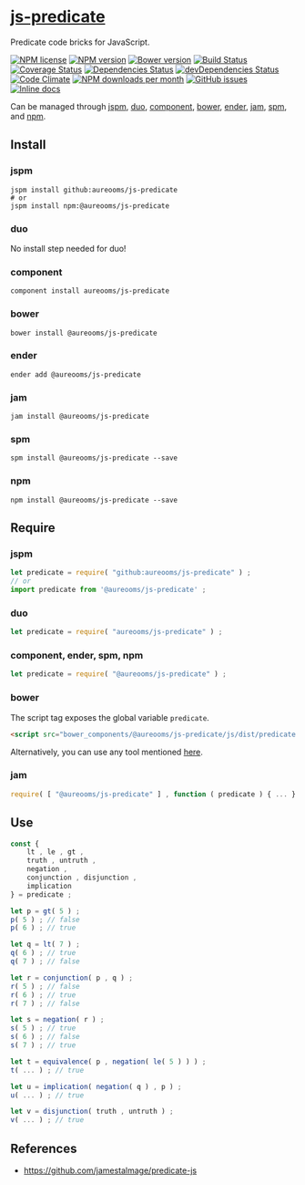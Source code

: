 [js-predicate](http://aureooms.github.io/js-predicate)
==

Predicate code bricks for JavaScript.

[![NPM license](http://img.shields.io/npm/l/@aureooms/js-predicate.svg?style=flat)](https://raw.githubusercontent.com/aureooms/js-predicate/master/LICENSE)
[![NPM version](http://img.shields.io/npm/v/@aureooms/js-predicate.svg?style=flat)](https://www.npmjs.org/package/@aureooms/js-predicate)
[![Bower version](http://img.shields.io/bower/v/@aureooms/js-predicate.svg?style=flat)](http://bower.io/search/?q=@aureooms/js-predicate)
[![Build Status](http://img.shields.io/travis/aureooms/js-predicate.svg?style=flat)](https://travis-ci.org/aureooms/js-predicate)
[![Coverage Status](http://img.shields.io/coveralls/aureooms/js-predicate.svg?style=flat)](https://coveralls.io/r/aureooms/js-predicate)
[![Dependencies Status](http://img.shields.io/david/aureooms/js-predicate.svg?style=flat)](https://david-dm.org/aureooms/js-predicate#info=dependencies)
[![devDependencies Status](http://img.shields.io/david/dev/aureooms/js-predicate.svg?style=flat)](https://david-dm.org/aureooms/js-predicate#info=devDependencies)
[![Code Climate](http://img.shields.io/codeclimate/github/aureooms/js-predicate.svg?style=flat)](https://codeclimate.com/github/aureooms/js-predicate)
[![NPM downloads per month](http://img.shields.io/npm/dm/@aureooms/js-predicate.svg?style=flat)](https://www.npmjs.org/package/@aureooms/js-predicate)
[![GitHub issues](http://img.shields.io/github/issues/aureooms/js-predicate.svg?style=flat)](https://github.com/aureooms/js-predicate/issues)
[![Inline docs](http://inch-ci.org/github/aureooms/js-predicate.svg?branch=master&style=shields)](http://inch-ci.org/github/aureooms/js-predicate)

Can be managed through [jspm](https://github.com/jspm/jspm-cli),
[duo](https://github.com/duojs/duo),
[component](https://github.com/componentjs/component),
[bower](https://github.com/bower/bower),
[ender](https://github.com/ender-js/Ender),
[jam](https://github.com/caolan/jam),
[spm](https://github.com/spmjs/spm),
and [npm](https://github.com/npm/npm).

## Install

### jspm
```terminal
jspm install github:aureooms/js-predicate
# or
jspm install npm:@aureooms/js-predicate
```
### duo
No install step needed for duo!

### component
```terminal
component install aureooms/js-predicate
```

### bower
```terminal
bower install @aureooms/js-predicate
```

### ender
```terminal
ender add @aureooms/js-predicate
```

### jam
```terminal
jam install @aureooms/js-predicate
```

### spm
```terminal
spm install @aureooms/js-predicate --save
```

### npm
```terminal
npm install @aureooms/js-predicate --save
```

## Require
### jspm
```js
let predicate = require( "github:aureooms/js-predicate" ) ;
// or
import predicate from '@aureooms/js-predicate' ;
```
### duo
```js
let predicate = require( "aureooms/js-predicate" ) ;
```

### component, ender, spm, npm
```js
let predicate = require( "@aureooms/js-predicate" ) ;
```

### bower
The script tag exposes the global variable `predicate`.
```html
<script src="bower_components/@aureooms/js-predicate/js/dist/predicate.min.js"></script>
```
Alternatively, you can use any tool mentioned [here](http://bower.io/docs/tools/).

### jam
```js
require( [ "@aureooms/js-predicate" ] , function ( predicate ) { ... } ) ;
```

## Use

```js
const {
	lt , le , gt ,
	truth , untruth ,
	negation ,
	conjunction , disjunction ,
	implication
} = predicate ;

let p = gt( 5 ) ;
p( 5 ) ; // false
p( 6 ) ; // true

let q = lt( 7 ) ;
q( 6 ) ; // true
q( 7 ) ; // false

let r = conjunction( p , q ) ;
r( 5 ) ; // false
r( 6 ) ; // true
r( 7 ) ; // false

let s = negation( r ) ;
s( 5 ) ; // true
s( 6 ) ; // false
s( 7 ) ; // true

let t = equivalence( p , negation( le( 5 ) ) ) ;
t( ... ) ; // true

let u = implication( negation( q ) , p ) ;
u( ... ) ; // true

let v = disjunction( truth , untruth ) ;
v( ... ) ; // true
```

## References

  - https://github.com/jamestalmage/predicate-js
